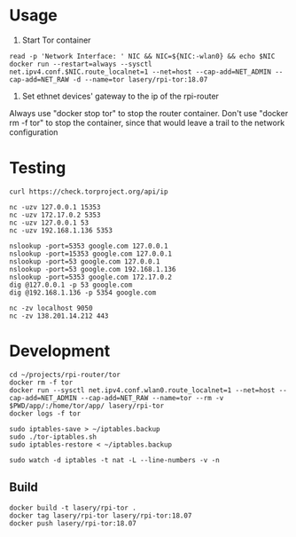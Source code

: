 # Usage
1. Start Tor container
```
read -p 'Network Interface: ' NIC && NIC=${NIC:-wlan0} && echo $NIC
docker run --restart=always --sysctl net.ipv4.conf.$NIC.route_localnet=1 --net=host --cap-add=NET_ADMIN --cap-add=NET_RAW -d --name=tor lasery/rpi-tor:18.07
```

1. Set ethnet devices' gateway to the ip of the rpi-router

Always use "docker stop tor" to stop the router container. Don't use "docker rm -f tor" to stop the container, since that would leave a trail to the network configuration

# Testing
```
curl https://check.torproject.org/api/ip

nc -uzv 127.0.0.1 15353
nc -uzv 172.17.0.2 5353
nc -uzv 127.0.0.1 53
nc -uzv 192.168.1.136 5353

nslookup -port=5353 google.com 127.0.0.1
nslookup -port=15353 google.com 127.0.0.1
nslookup -port=53 google.com 127.0.0.1
nslookup -port=53 google.com 192.168.1.136
nslookup -port=5353 google.com 172.17.0.2
dig @127.0.0.1 -p 53 google.com
dig @192.168.1.136 -p 5354 google.com

nc -zv localhost 9050
nc -zv 138.201.14.212 443
```

# Development

```
cd ~/projects/rpi-router/tor
docker rm -f tor
docker run --sysctl net.ipv4.conf.wlan0.route_localnet=1 --net=host --cap-add=NET_ADMIN --cap-add=NET_RAW --name=tor --rm -v $PWD/app/:/home/tor/app/ lasery/rpi-tor
docker logs -f tor

sudo iptables-save > ~/iptables.backup
sudo ./tor-iptables.sh
sudo iptables-restore < ~/iptables.backup

sudo watch -d iptables -t nat -L --line-numbers -v -n
```

## Build
```
docker build -t lasery/rpi-tor .
docker tag lasery/rpi-tor lasery/rpi-tor:18.07
docker push lasery/rpi-tor:18.07
```
